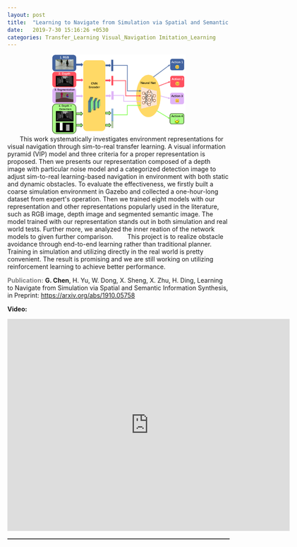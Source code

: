 ```yaml
---  
layout: post  
title:  "Learning to Navigate from Simulation via Spatial and Semantic Information Synthesis with Noise Model Embedding"  
date:   2019-7-30 15:16:26 +0530  
categories: Transfer_Learning Visual_Navigation Imitation_Learning  
---  
```

<center>
	<img src="/assets/semantic.png" width="60%">  
</center>
&ensp;&ensp;&ensp;&ensp;This work systematically investigates environment representations for visual navigation through sim-to-real transfer learning. A visual information pyramid (VIP) model and three criteria for a proper representation is proposed. Then we presents our representation composed of a depth image with particular noise model and a categorized detection image to adjust sim-to-real learning-based navigation in environment with both static and dynamic obstacles. To evaluate the effectiveness, we firstly built a coarse simulation environment in Gazebo and collected a one-hour-long dataset from expert's operation. Then we trained eight models with our representation and other representations popularly used in the literature, such as RGB image, depth image and segmented semantic image. The model trained with our representation stands out in both simulation and real world tests. Further more, we analyzed the inner reation of the network models to given further comparison.   
&ensp;&ensp;&ensp;&ensp;This project is to realize obstacle avoidance through end-to-end learning rather than traditional planner. Training in simulation and utilizing directly in the real world is pretty convenient. The result is promising and we are still working on utilizing reinforcement learning to achieve better performance.  
    
<font color=gray>__Publication:__</font> __G. Chen__, H. Yu, W. Dong, X. Sheng, X. Zhu, H. Ding, Learning to Navigate from Simulation via Spatial and Semantic Information Synthesis, in Preprint: <https://arxiv.org/abs/1910.05758>  
   
__Video:__  
<center>
	<iframe width="640" height="480" src="https://www.youtube.com/embed/ucGyuMjlgEk" frameborder="0" allow="accelerometer; autoplay; encrypted-media; gyroscope; picture-in-picture" allowfullscreen></iframe>   
</center>      
<hr style="height:1px;border:none;border-top:1px solid #555555;" />   
    

  

